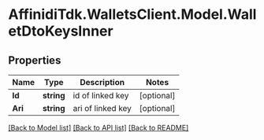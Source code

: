 # AffinidiTdk.WalletsClient.Model.WalletDtoKeysInner

## Properties

Name | Type | Description | Notes
------------ | ------------- | ------------- | -------------
**Id** | **string** | id of linked key | [optional] 
**Ari** | **string** | ari of linked key | [optional] 

[[Back to Model list]](../README.md#documentation-for-models) [[Back to API list]](../README.md#documentation-for-api-endpoints) [[Back to README]](../README.md)

